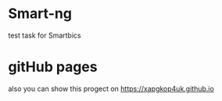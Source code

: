 # Smart-ng
test task for Smartbics

# gitHub pages

also you can show this progect on https://xapgkop4uk.github.io

